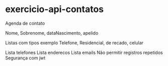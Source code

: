 # exercicio-api-contatos
Agenda de contato

Nome, Sobrenome, dataNascimento, apelido

Listas com tipos exemplo Telefone, Residencial, de recado, celular

Lista telefones
Lista enderecos
Lista emails
Não permitir registros repetidos
Segurança com jwt
